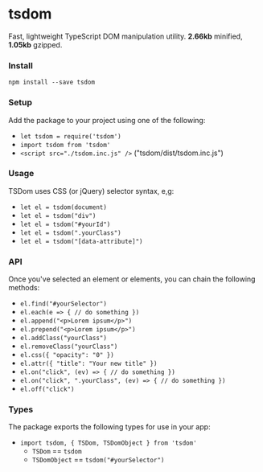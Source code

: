 # tsdom
Fast, lightweight TypeScript DOM manipulation utility. 
**2.66kb** minified, **1.05kb** gzipped.
### Install
`npm install --save tsdom`
### Setup
Add the package to your project using one of the following:
- `let tsdom = require('tsdom')`
- `import tsdom from 'tsdom'`
- `<script src="./tsdom.inc.js" />` ("tsdom/dist/tsdom.inc.js")
### Usage
TSDom uses CSS (or jQuery) selector syntax, e,g:
- `let el = tsdom(document)`
- `let el = tsdom("div")`
- `let el = tsdom("#yourId")`
- `let el = tsdom(".yourClass")`
- `let el = tsdom("[data-attribute]")`
### API
Once you've selected an element or elements, you can chain the following methods:
- `el.find("#yourSelector")`
- `el.each(e => { // do something })`
- `el.append("<p>Lorem ipsum</p>")`
- `el.prepend("<p>Lorem ipsum</p>")`
- `el.addClass("yourClass")`
- `el.removeClass("yourClass")`
- `el.css({ "opacity": "0" })`
- `el.attr({ "title": "Your new title" })`
- `el.on("click", (ev) => { // do something })`
- `el.on("click", ".yourClass", (ev) => { // do something })`
- `el.off("click")`
### Types
The package exports the following types for use in your app:
- `import tsdom, { TSDom, TSDomObject } from 'tsdom'`
  - `TSDom` == `tsdom`
  - `TSDomObject` == `tsdom("#yourSelector")`
